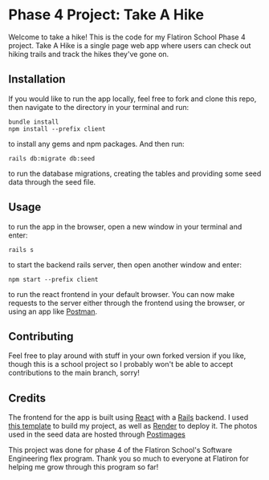 # Phase 4 Project: Take A Hike
Welcome to take a hike! This is the code for my Flatiron School Phase 4 project. Take A Hike is a single page web app where users can check out hiking trails and track the hikes they've gone on.

## Installation
If you would like to run the app locally, feel free to fork and clone this repo, then navigate to the directory in your terminal and run:
```
bundle install
npm install --prefix client
```
to install any gems and npm packages. And then run:
```
rails db:migrate db:seed
```
to run the database migrations, creating the tables and providing some seed data through the seed file.

## Usage
to run the app in the browser, open a new window in your terminal and enter:
```
rails s
```
to start the backend rails server, then open another window and enter:
```
npm start --prefix client
```
to run the react frontend in your default browser.
You can now make requests to the server either through the frontend using the browser, or using an app like [Postman](https://www.postman.com/).

## Contributing
Feel free to play around with stuff in your own forked version if you like, though this is a school project so I probably won't be able to accept contributions to the main branch, sorry!

## Credits
The frontend for the app is built using [React](https://reactjs.org/) with a [Rails](https://rubyonrails.org/) backend. I used [this template](https://github.com/learn-co-curriculum/project-template-react-rails-api) to build my project, as well as [Render](https://render.com/) to deploy it. The photos used in the seed data are hosted through [Postimages](https://postimages.org/)

This project was done for phase 4 of the Flatiron School's Software Engineering flex program. Thank you so much to everyone at Flatiron for helping me grow through this program so far! 
